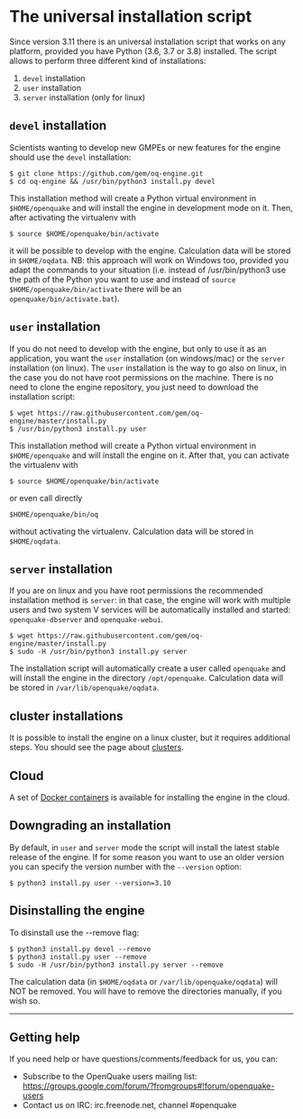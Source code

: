 # The universal installation script

Since version 3.11 there is an universal installation script that works on any platform, provided you have Python (3.6, 3.7 or 3.8) installed. The script allows to perform three different kind of installations:

1. `devel` installation
2. `user` installation
3. `server` installation (only for linux)

## `devel` installation

Scientists wanting to develop new GMPEs or new features for the engine should use the `devel` installation:
```
$ git clone https://github.com/gem/oq-engine.git
$ cd oq-engine && /usr/bin/python3 install.py devel
```
This installation method will create a Python virtual environment in `$HOME/openquake` and will install the engine
in development mode on it. Then, after activating the virtualenv with
```
$ source $HOME/openquake/bin/activate
```
it will be possible to develop with the engine. Calculation data will be stored in `$HOME/oqdata`.
NB: this approach will work on Windows too, provided you adapt the commands to your situation
(i.e. instead of /usr/bin/python3 use the path of the Python you want to use and instead of
`source $HOME/openquake/bin/activate` there will be an `openquake/bin/activate.bat`).

## `user` installation

If you do not need to develop with the engine, but only to use it as an application, you want the `user` installation (on windows/mac) or the `server` installation (on linux). The `user` installation is the way to go also on linux, in the case you do not have root permissions on the machine. There is no need to clone the engine repository, you just need to download the installation script:
```
$ wget https://raw.githubusercontent.com/gem/oq-engine/master/install.py
$ /usr/bin/python3 install.py user
```
This installation method will create a Python virtual environment in `$HOME/openquake` and will install the engine on it.
After that, you can activate the virtualenv with
```
$ source $HOME/openquake/bin/activate
```
or even call directly
```
$HOME/openquake/bin/oq
```
without activating the virtualenv. Calculation data will be stored in `$HOME/oqdata`.

## `server` installation

If you are on linux and you have root permissions the recommended installation method is `server`: in that case, the engine will work
with multiple users and two system V services will be automatically installed and started: `openquake-dbserver` and `openquake-webui`.

```
$ wget https://raw.githubusercontent.com/gem/oq-engine/master/install.py
$ sudo -H /usr/bin/python3 install.py server
```

The installation script will automatically create a user called `openquake` and will install the engine in the directory `/opt/openquake`.
Calculation data will be stored in `/var/lib/openquake/oqdata`.

## cluster installations

It is possible to install the engine on a linux cluster, but it requires additional steps. You should see the page about [clusters](cluster.md).

## Cloud

A set of [Docker containers](docker.md) is available for installing the engine in the cloud.

## Downgrading an installation

By default, in `user` and `server` mode the script will install the latest stable release of the engine.
If for some reason you want to use an older version you can specify the version number with the ``--version`` option:
```
$ python3 install.py user --version=3.10
```
## Disinstalling the engine

To disinstall use the --remove flag:
```
$ python3 install.py devel --remove
$ python3 install.py user --remove
$ sudo -H /usr/bin/python3 install.py server --remove
```
The calculation data (in `$HOME/oqdata` or `/var/lib/openquake/oqdata`) will NOT be removed.
You will have to remove the directories manually, if you wish so.
***

## Getting help
If you need help or have questions/comments/feedback for us, you can:
  * Subscribe to the OpenQuake users mailing list: https://groups.google.com/forum/?fromgroups#!forum/openquake-users
  * Contact us on IRC: irc.freenode.net, channel #openquake
